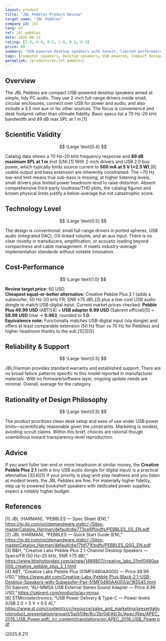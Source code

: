 ```yaml
---
layout: product
title: "JBL Pebbles Product Review"
target_name: "JBL Pebbles"
company_id: jbl
lang: en
ref: jbl-pebbles
date: 2025-08-21
rating: [2.9, 0.4, 0.5, 1.0, 0.5, 0.5]
price: 60
summary: "USB-powered desktop speakers with honest, limited performance by physics; convenient and tidy for basic PC audio."
tags: [Computer speakers, Desktop speakers, USB powered, Compact design]
permalink: /products/en/jbl-pebbles/
---
```


## Overview

The JBL Pebbles are compact USB-powered desktop speakers aimed at simple, tidy PC audio. They use 2-inch full-range drivers inside small, circular enclosures, connect over USB for power and audio, and also include a 3.5 mm aux-in for other sources. The focus is convenience and desk footprint rather than ultimate fidelity. Basic specs list a 70 Hz–20 kHz bandwidth and 89 dB max SPL at 1 m.[1]

## Scientific Validity

$$ \Large \text{0.4} $$

Catalog data shows a 70 Hz–20 kHz frequency response and **89 dB maximum SPL at 1 m** (not S/N).[1] With 2-inch drivers and USB 2.0 bus power, which typically limits source current to **500 mA at 5 V (≈2.5 W)**,[6] usable output and bass extension are inherently constrained. The ~70 Hz low-end limit means true sub-bass is missing; at higher listening levels, small drivers plus limited power headroom tend to raise distortion. Absent comprehensive third-party loudness/THD plots, the catalog figures and known physical limits justify a below-average but not catastrophic score.

## Technology Level

$$ \Large \text{0.5} $$

The design is conventional: small full-range drivers in ported spheres, USB audio (integrated DAC), OS-linked volume, and an aux input. There is no clear novelty in transducers, amplification, or acoustic loading beyond compactness and cable management. It meets industry-average implementation standards without notable innovation.

## Cost-Performance

$$ \Large \text{1.0} $$

**Review target price:** 60 USD.  
**Cheapest equal-or-better alternative:** Creative Pebble Plus 2.1 (adds a subwoofer; 50 Hz–20 kHz FR; SNR ≥75 dB),[3] plus a low-cost USB audio dongle to match USB-digital input. Current market prices checked: **Pebble Plus 49.99 USD** (ABT)[4] + **USB adapter 8.99 USD** (Sabrent official)[5] = **58.98 USD** total → **0.983**, rounded to **1.0**.  
**Equivalence note:** Functionally matches USB-digital input (via dongle) and offers at least comparable extension (50 Hz floor vs 70 Hz for Pebbles) and higher headroom thanks to the sub.[1][3][5]

## Reliability & Support

$$ \Large \text{0.5} $$

JBL/Harman provides standard warranty and established support. There are no broad failure patterns specific to this model reported in manufacturer materials. With no firmware/software layer, ongoing update needs are minimal. Overall, average for the category.

## Rationality of Design Philosophy

$$ \Large \text{0.5} $$

The product prioritizes clean desk setup and ease of use under USB power limits—scientifically reasonable given the constraints. Marketing is modest, avoiding occult claims. Within this brief, choices are rational though unambitious toward transparency-level reproduction.

## Advice

If you want fuller low-end or more headroom at similar money, the **Creative Pebble Plus 2.1** (with a tiny USB audio dongle for digital input) is a practical alternative.[3][4][5] If your priority is plug-and-play neatness and you listen at modest levels, the JBL Pebbles are fine. For materially higher fidelity, step up to powered bookshelf speakers with dedicated power supplies; expect a notably higher budget.

## References

[1] JBL (HARMAN), “PEBBLES — Spec Sheet (EN),” https://jp.jbl.com/on/demandware.static/-/Sites-masterCatalog_Harman/default/dw773ce6ff/pdfs/PEBBLES_SS_EN.pdf  
[2] JBL (HARMAN), “PEBBLES — Quick Start Guide (EN),” https://jp.jbl.com/on/demandware.static/-/Sites-masterCatalog_Harman/default/dw17fd171f/pdfs/PEBBLES_QSG_EN.pdf  
[3] B&H, “Creative Labs Pebble Plus 2.1-Channel Desktop Speakers — Specs/FR (50 Hz–20 kHz, SNR ≥75 dB),” https://www.bhphotovideo.com/a/new/1486807/creative_labs_51mf0480aa000_creative_pebble_plus_2_1.html  
[4] ABT, “Creative Labs Pebble Plus (51MF0480AA000) — Price 49.99 USD,” https://www.abt.com/Creative-Labs-Pebble-Plus-Black-2.1-USB-Desktop-Speakers-with-Subwoofer-Pair-51MF0480AA000/p/165545.html  
[5] Sabrent, “AU-MMSA USB External Stereo Sound Adapter — Price 8.99 USD,” https://sabrent.com/products/au-mmsa  
[6] STMicroelectronics, “USB Power Delivery & Type-C — Power levels (USB 2.0 = 5 V × 0.5 A),” https://www.st.com/content/ccc/resource/sales_and_marketing/presentation/product_presentation/group0/5a/b1/8e/6c/2b/0d/46/3c/Apec/files/APEC_2016_USB_Power.pdf/_jcr_content/translations/en.APEC_2016_USB_Power.pdf

(2025.8.21)

